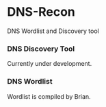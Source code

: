 # DNS-Recon
DNS Wordlist and Discovery tool

### DNS Discovery Tool
Currently under development.

### DNS Wordlist
Wordlist is compiled by Brian.
